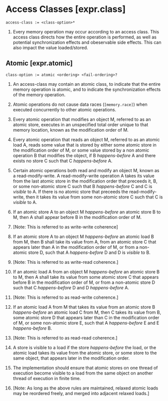# Access Classes [expr.class]

`access-class := <class-option>*`

1. Every memory operation may occur according to an access class. This access class directs how the entire operation is performed, as well as potential synchronization effects and obeservable side effects. This can also impact the value loaded/stored.

## Atomic [expr.atomic]

`class-option := atomic <ordering> <fail-ordering>?`

1. An access-class may contain an atomic class, to indicate that the entire memory operation is atomic, and to indicate the synchronization effects of the memory operation. 

2. Atomic operations do not cause data races (`[memory.race]`) when executed concurrently to other atomic operations. 

3. Every atomic operation that modifies an object M, referred to as an atomic store, executes in an unspecified total order unique to that memory location, known as the modification order of M. 

4. Every atomic operation that reads an object M, referred to as an atomic load A, reads some value that is stored by either some atomic store in the modification order of M, or some value stored by a non atomic operation B that modifies the object, if B *happens-before* A and there exists no store C such that C *happens-before* A.

5. Certain atomic operations both read and modify an object M, known as a read-modify-write. A read-modify-write operation A takes its value from the last atomic store in the modification order that preceeds it, B, or some non-atomic store C such that B *happens-before* C and C is *visible* to A. If there is no atomic store that preceeds the read-modify-write, then it takes its value from some non-atomic store C such that C is *visible* to A.

5. If an atomic store A to an object M *happens-before* an atomic store B to M, then A shall appear before B in the modification order of M.

6. [Note: This is referred to as write-write coherence]

7. If an atomic store A to an object M *happens-before* an atomic load B from M, then B shall take its value from A, from an atomic store C that appears later than A in the modification order of M, or from a non-atomic store D, such that A *happens-before* D and D is *visible* to B.

8. [Note: This is referred to as write-read coherence.]

9. If an atomic load A from an object M *happens-before* an atomic store B to M, then A shall take its value from some atomic store C that appears before B in the modification order of M, or from a non-atomic store D such that C *happens-before* D and D *happens-before* A.

10. [Note: This is referred to as read-write coherence.]

11. If an atomic load A from M that takes its value from an atomic store B *happens-before* an atomic load C from M, then C takes its value from B, some atomic store D that appears later than C in the modification order of M, or some non-atomic store E, such that A *happens-before* E and E *happens-before* B.

12. [Note: This is referred to as read-read coherence.]

13. A store is visible to a load if the store *happens-before* the load, or the atomic load takes its value from the atomic store, or some store to the same object, that appears later in the modification order.

14. The implementation should ensure that atomic stores on one thread of execution become visible to a load from the same object on another thread of execution in finite time. 

15. [Note: As long as the above rules are maintained, relaxed atomic loads may be reordered freely, and merged into adjacent relaxed loads.]